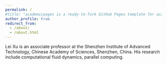 ```yaml
---
permalink: /
#title: "academicpages is a ready-to-fork GitHub Pages template for academic personal websites"
author_profile: true
redirect_from: 
  - /about/
  - /about.html
---
```


Lei Xu is an associate professor at the Shenzhen Institute of Advanced Technology, Chinese Academy of Sciences, Shenzhen, China. His research include computational fluid dynamics, parallel computing. 

